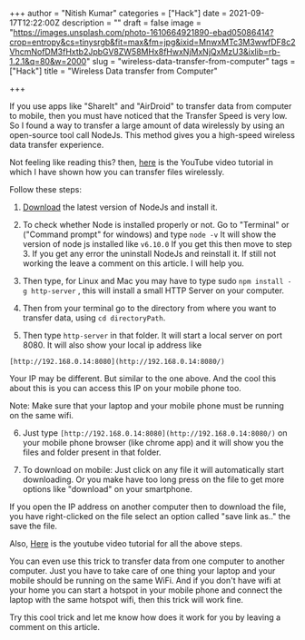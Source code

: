 +++
author = "Nitish Kumar"
categories = ["Hack"]
date = 2021-09-17T12:22:00Z
description = ""
draft = false
image = "https://images.unsplash.com/photo-1610664921890-ebad05086414?crop=entropy&cs=tinysrgb&fit=max&fm=jpg&ixid=MnwxMTc3M3wwfDF8c2VhcmNofDM3fHxtb2JpbGV8ZW58MHx8fHwxNjMxNjQxMzU3&ixlib=rb-1.2.1&q=80&w=2000"
slug = "wireless-data-transfer-from-computer"
tags = ["Hack"]
title = "Wireless Data transfer from Computer"

+++


If you use apps like "ShareIt" and "AirDroid" to transfer data from computer to mobile, then you must have noticed that the Transfer Speed is very low. So I found a way to transfer a large amount of data wirelessly by using an open-source tool call NodeJs. This method gives you a high-speed wireless data transfer experience.

Not feeling like reading this? then, [here](https://www.youtube.com/watch?v=pO5tvTusUn4) is the YouTube video tutorial in which I have shown how you can transfer files wirelessly.

Follow these steps:

1. [Download](https://nodejs.org/en/download/) the latest version of NodeJs and install it.

2. To check whether Node is installed properly or not. Go to "Terminal" or ("Command prompt" for windows) and type `node -v` It will show the version of node js installed like `v6.10.0` If you get this then move to step 3. If you get any error the uninstall NodeJs and reinstall it. If still not working the leave a comment on this article. I will help you.

3. Then type, for Linux and Mac you may have to type sudo `npm install -g http-server` , this will install a small HTTP Server on your computer.

4. Then from your terminal go to the directory from where you want to transfer data, using `cd directoryPath`.

5. Then type `http-server` in that folder. It will start a local server on port 8080. It will also show your local ip address like

`[http://192.168.0.14:8080](http://192.168.0.14:8080/)`

Your IP may be different. But similar to the one above. And the cool this about this is you can access this IP on your mobile phone too.

Note: Make sure that your laptop and your mobile phone must be running on the same wifi.

6. Just type `[http://192.168.0.14:8080](http://192.168.0.14:8080/)` on your mobile phone browser (like chrome app) and it will show you the files and folder present in that folder.

7. To download on mobile: Just click on any file it will automatically start downloading. Or you make have too long press on the file to get more options like "download" on your smartphone.

If you open the IP address on another computer then to download the file, you have right-clicked on the file select an option called "save link as.." the save the file.

Also, [Here](https://www.youtube.com/watch?v=pO5tvTusUn4) is the youtube video tutorial for all the above steps.

You can even use this trick to transfer data from one computer to another computer. Just you have to take care of one thing your laptop and your mobile should be running on the same WiFi. And if you don't have wifi at your home you can start a hotspot in your mobile phone and connect the laptop with the same hotspot wifi, then this trick will work fine.

Try this cool trick and let me know how does it work for you by leaving a comment on this article.

